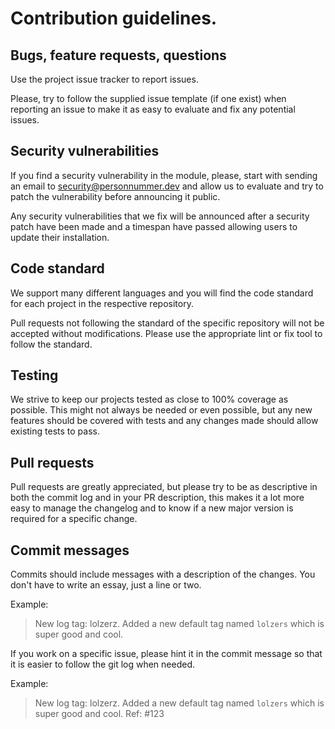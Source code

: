 # Contribution guidelines.

## Bugs, feature requests, questions

Use the project issue tracker to report issues.

Please, try to follow the supplied issue template (if one exist) when reporting an issue to make it as easy to evaluate and fix any potential issues.

## Security vulnerabilities

If you find a security vulnerability in the module, please, start with sending an email to security@personnummer.dev and allow us to evaluate and try to patch the vulnerability before announcing it public.

Any security vulnerabilities that we fix will be announced after a security patch have been made and a timespan have passed allowing users to update their installation.

## Code standard

We support many different languages and you will find the code standard for each project in the respective repository.

Pull requests not following the standard of the specific repository will not be accepted without modifications. Please use the appropriate lint or fix tool to follow the standard.

## Testing

We strive to keep our projects tested as close to 100% coverage as possible. This might not always be needed or even possible, but
any new features should be covered with tests and any changes made should allow existing tests to pass.

## Pull requests

Pull requests are greatly appreciated, but please try to be as descriptive in both the commit log and in your PR description,
this makes it a lot more easy to manage the changelog and to know if a new major version is required for a specific change.

## Commit messages

Commits should include messages with a description of the changes. You don't have to write an essay, just a line or two.

Example:

> New log tag: lolzerz.
> Added a new default tag named `lolzers` which is super good and cool.

If you work on a specific issue, please hint it in the commit message so that it is easier to follow the git log when needed.

Example:

> New log tag: lolzerz.
> Added a new default tag named `lolzers` which is super good and cool.
> Ref: #123